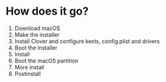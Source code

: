 # How does it go?

1. Download macOS
2. Make the installer
3. Install Clover and configure kexts, config.plist and drivers
4. Boot the installer
5. Install
6. Boot the macOS partition
7. More install
8. Postinstall
